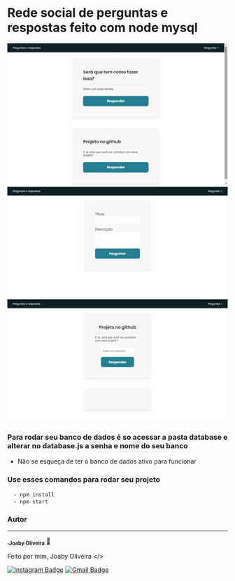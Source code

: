 # Rede social de perguntas e respostas feito com node mysql

<img src="./public/images/home.png" width="700px" alt=""/>
<img src="./public/images/makeQuestion.png" width="700px" alt=""/>
<img src="./public/images/question.png" width="700px" alt=""/>

### Para rodar seu banco de dados é so acessar a pasta database e alterar no database.js a senha e nome do seu banco
- Não se esqueça de ter o banco de dados ativo para funcionar

### Use esses comandos para rodar seu projeto
```
  - npm install
  - npm start
```



### Autor
---
<a href="https://blog.rocketseat.com.br/author/thiago/">
 <img style="border-radius: 50%;" src="https://avatars.githubusercontent.com/u/55921991?s=400&u=4fe443be45c1e3cfef9736f35d1794bf0c36b2b8&v=4" width="100px;" alt=""/>
 <sub><b>Joaby Oliveira</b></sub></a> <a href="https://blog.rocketseat.com.br/author/thiago//" title="Rocketseat">🚀</a>

Feito por mim, Joaby Oliveira </>

[![Instagram Badge](https://img.shields.io/badge/-@little_joaby-1ca0f1?style=flat-square&labelColor=1ca0f1&logo=instagram&logoColor=white&link=https://www.instagram.com/little_joaby/)](https://instagram.com/little_joaby) [![Gmail Badge](https://img.shields.io/badge/-joabyoliveira2004@gmail.com-c14438?style=flat-square&logo=Gmail&logoColor=white&link=mailto:joabyoliveira2004@gmail.com)](mailto:joabyoliveira2004@gmail.com)